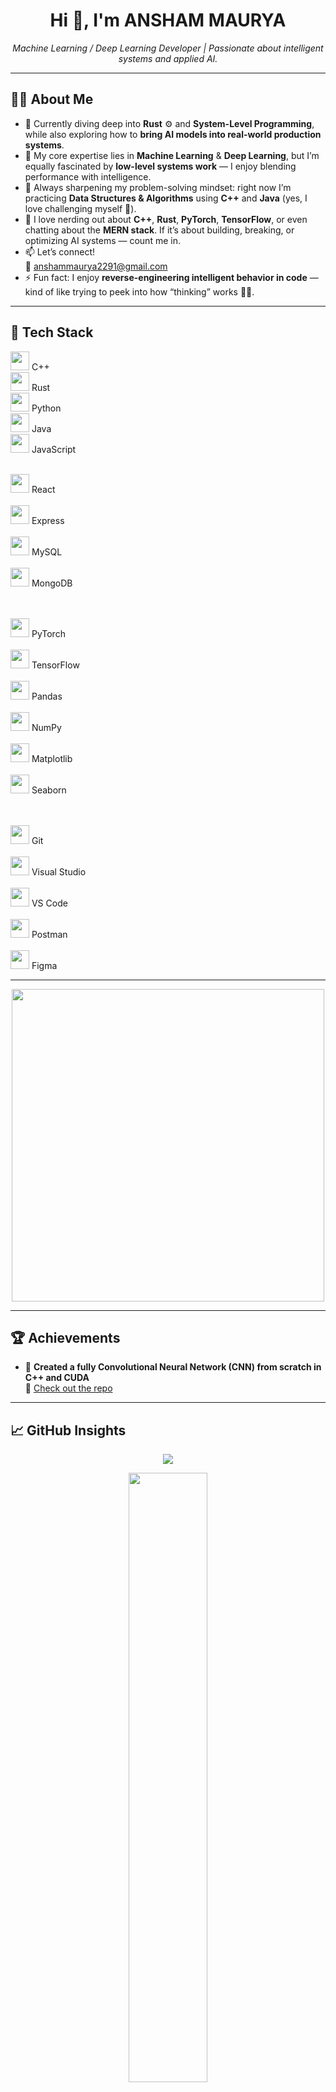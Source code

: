 <h1 align="center">Hi 👋, I'm ANSHAM MAURYA</h1>
<p align="center">
  <i>Machine Learning / Deep Learning Developer | Passionate about intelligent systems and applied AI.</i>
</p>

---

## 👨‍💻 About Me  

- 🚀 Currently diving deep into **Rust** ⚙️ and **System-Level Programming**, while also exploring how to **bring AI models into real-world production systems**.  
- 🧠 My core expertise lies in **Machine Learning** & **Deep Learning**, but I’m equally fascinated by **low-level systems work** — I enjoy blending performance with intelligence.  
- 🌱 Always sharpening my problem-solving mindset: right now I’m practicing **Data Structures & Algorithms** using **C++** and **Java** (yes, I love challenging myself 💪).  
- 💬 I love nerding out about **C++**, **Rust**, **PyTorch**, **TensorFlow**, or even chatting about the **MERN stack**. If it’s about building, breaking, or optimizing AI systems — count me in.  
- 📫 Let’s connect!  
  📧 [anshammaurya2291@gmail.com](mailto:anshammaurya2291@gmail.com)  
- ⚡ Fun fact: I enjoy **reverse-engineering intelligent behavior in code** — kind of like trying to peek into how “thinking” works 🧩🤯.  

---

## 🧠 Tech Stack  

<p align="left">
  <img src="https://skillicons.dev/icons?i=cpp&theme=dark" width="30"/> C++  
  <br/>
  <img src="https://skillicons.dev/icons?i=rust&theme=dark" width="30"/> Rust  
  <br/>
  <img src="https://skillicons.dev/icons?i=python&theme=dark" width="30"/> Python  
  <br/>
  <img src="https://skillicons.dev/icons?i=java&theme=dark" width="30"/> Java  
  <br/>
  <img src="https://skillicons.dev/icons?i=javascript&theme=dark" width="30"/> JavaScript  
  <br/><br/>

  <img src="https://skillicons.dev/icons?i=react&theme=dark" width="30"/> React  
  <br/>
  <img src="https://skillicons.dev/icons?i=express&theme=dark" width="30"/> Express  
  <br/>
  <img src="https://skillicons.dev/icons?i=mysql&theme=dark" width="30"/> MySQL  
  <br/>
  <img src="https://skillicons.dev/icons?i=mongodb&theme=dark" width="30"/> MongoDB  
  <br/><br/>

  <img src="https://skillicons.dev/icons?i=pytorch&theme=dark" width="30"/> PyTorch  
  <br/>
  <img src="https://skillicons.dev/icons?i=tensorflow&theme=dark" width="30"/> TensorFlow  
  <br/>
  <img src="https://skillicons.dev/icons?i=pandas&theme=dark" width="30"/> Pandas  
  <br/>
  <img src="https://skillicons.dev/icons?i=numpy&theme=dark" width="30"/> NumPy  
  <br/>
  <img src="https://skillicons.dev/icons?i=matplotlib&theme=dark" width="30"/> Matplotlib  
  <br/>
  <img src="https://skillicons.dev/icons?i=seaborn&theme=dark" width="30"/> Seaborn  
  <br/><br/>

  <img src="https://skillicons.dev/icons?i=git&theme=dark" width="30"/> Git  
  <br/>
  <img src="https://skillicons.dev/icons?i=visualstudio&theme=dark" width="30"/> Visual Studio  
  <br/>
  <img src="https://skillicons.dev/icons?i=vscode&theme=dark" width="30"/> VS Code  
  <br/>
  <img src="https://skillicons.dev/icons?i=postman&theme=dark" width="30"/> Postman  
  <br/>
  <img src="https://skillicons.dev/icons?i=figma&theme=dark" width="30"/> Figma  
</p>


---

<p align="center">
  <img src="https://raw.githubusercontent.com/Anmol-Baranwal/Cool-GIFs-For-GitHub/main/Tech%20Stack/coding.gif" width="500px"/>
</p>

---


## 🏆 Achievements
- 🚀 **Created a fully Convolutional Neural Network (CNN) from scratch in C++ and CUDA**  
  🔗 [Check out the repo](https://github.com/ANSHAM1/TOrchLessCUDA)  

---

## 📈 GitHub Insights
<p align="center">
  <img src="https://github-readme-stats.vercel.app/api?username=ansham1&show_icons=true&theme=react&hide_border=true&include_all_commits=true&count_private=true" />
</p>

<p align="center">
  <img src="https://github-readme-stats.vercel.app/api/top-langs/?username=ansham1&layout=compact&hide=HTML,CSS&theme=react&hide_border=true" width="50%" />
</p>

---

## 📊 Contribution Graph
<p align="center">
  <img src="https://ghchart.rshah.org/ansham1" alt="ansham1's Contributions" />
</p>

---

## 🔥 Atividade (Activity)
<p align="center">
  <img src="https://github-readme-activity-graph.vercel.app/graph?username=ansham1&theme=react-dark&hide_border=true&bg_color=0D1117&line=00FF99&point=FFFFFF&area=true" />
</p>

---

## 🚀 Featured Projects
<table>
<tr>
<td width="50%">
<h3 align="center">Project Name 1</h3>
<a href="[YOUR_PROJECT_REPO_LINK]">
<img src="[LINK_TO_PROJECT_IMAGE_OR_GIF]" alt="Project Demo"/>
</a>
<p align="center">
<a href="[YOUR_PROJECT_REPO_LINK]"><img src="https://img.shields.io/badge/Code-000000?style=for-the-badge&logo=github&logoColor=white"/></a>
<a href="[YOUR_PROJECT_LIVE_DEMO_LINK]"><img src="https://img.shields.io/badge/Live--Demo-blue?style=for-the-badge&logo=vercel&logoColor=white"/></a>
</p>
</td>
<td width="50%">
<h3 align="center">Project Name 2</h3>
<a href="[YOUR_PROJECT_REPO_LINK]">
<img src="[LINK_TO_PROJECT_IMAGE_OR_GIF]" alt="Project Demo"/>
</a>
<p align="center">
<a href="[YOUR_PROJECT_REPO_LINK]"><img src="https://img.shields.io/badge/Code-000000?style=for-the-badge&logo=github&logoColor=white"/></a>
<a href="[YOUR_PROJECT_LIVE_DEMO_LINK]"><img src="https://img.shields.io/badge/Live--Demo-blue?style=for-the-badge&logo=vercel&logoColor=white"/></a>
</p>
</td>
</tr>
</table>

---

## 🎧 Extras
- 🏆 Competitive coding, Hackathons, and LeetCode badges  
- 🎶 Currently vibing to: [![Spotify](https://img.shields.io/badge/Spotify-Listening-green?style=flat&logo=spotify)](https://open.spotify.com/)  
- 📂 Check my pinned repositories for more projects!  

---

<p align="center">
  <sub>Built with ❤️ by Ansham Maurya • Keep shipping 🚀</sub>
</p>
